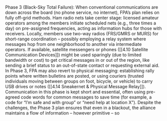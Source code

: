 Phase 3 (Black-Sky Total Failure): When conventional communications are down across the board (no phone service, no internet), FPA’s plan relies on fully off-grid methods. Ham radio nets take center stage: licensed amateur operators among the members initiate scheduled nets (e.g., three times a day) on pre-assigned frequencies, acting as information hubs for those with receivers. Locally, members use two-way radios (FRS/GMRS or MURS) for short-range coordination – possibly employing a relay system where messages hop from one neighborhood to another via intermediate operators. If available, satellite messengers or phones ([[4.10 Satellite Communication Devices]]) might be used sparingly (due to limited bandwidth or cost) to get critical messages in or out of the region, like sending a brief status to an out-of-state contact or requesting external aid. In Phase 3, FPA may also revert to physical messaging: establishing rally points where written bulletins are posted, or using couriers (trusted individuals moving between groups on foot, bicycle, or vehicle) to carry USB drives or notes ([[4.14 Sneakernet & Physical Message Relay]]). Communication in this phase is kept short and essential, often using pre-agreed code words for common messages to save time (for example, a code for “I’m safe and with group” or “need help at location X”). Despite the challenges, the Phase 3 plan ensures that even in a blackout, the alliance maintains a flow of information – however primitive – so